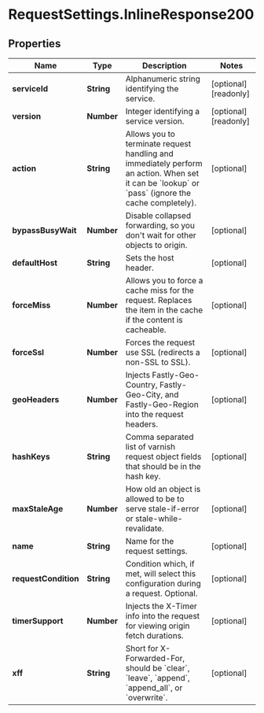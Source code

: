 # RequestSettings.InlineResponse200

## Properties

Name | Type | Description | Notes
------------ | ------------- | ------------- | -------------
**serviceId** | **String** | Alphanumeric string identifying the service. | [optional] [readonly] 
**version** | **Number** | Integer identifying a service version. | [optional] [readonly] 
**action** | **String** | Allows you to terminate request handling and immediately perform an action. When set it can be &#x60;lookup&#x60; or &#x60;pass&#x60; (ignore the cache completely). | [optional] 
**bypassBusyWait** | **Number** | Disable collapsed forwarding, so you don&#39;t wait for other objects to origin. | [optional] 
**defaultHost** | **String** | Sets the host header. | [optional] 
**forceMiss** | **Number** | Allows you to force a cache miss for the request. Replaces the item in the cache if the content is cacheable. | [optional] 
**forceSsl** | **Number** | Forces the request use SSL (redirects a non-SSL to SSL). | [optional] 
**geoHeaders** | **Number** | Injects Fastly-Geo-Country, Fastly-Geo-City, and Fastly-Geo-Region into the request headers. | [optional] 
**hashKeys** | **String** | Comma separated list of varnish request object fields that should be in the hash key. | [optional] 
**maxStaleAge** | **Number** | How old an object is allowed to be to serve stale-if-error or stale-while-revalidate. | [optional] 
**name** | **String** | Name for the request settings. | [optional] 
**requestCondition** | **String** | Condition which, if met, will select this configuration during a request. Optional. | [optional] 
**timerSupport** | **Number** | Injects the X-Timer info into the request for viewing origin fetch durations. | [optional] 
**xff** | **String** | Short for X-Forwarded-For, should be &#x60;clear&#x60;, &#x60;leave&#x60;, &#x60;append&#x60;, &#x60;append_all&#x60;, or &#x60;overwrite&#x60;. | [optional] 


